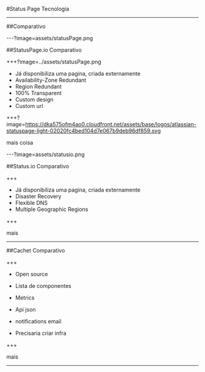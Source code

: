 #Status Page Tecnologia

---

##Comparativo

---?image=assets/statusPage.png

##StatusPage.io
Comparativo

+++?image=../assets/statusPage.png

* Já disponibiliza uma pagina, criada externamente
* Availability-Zone Redundant
* Region Redundant
* 100% Transparent
* Custom design
* Custom url

+++?image=https://dka575ofm4ao0.cloudfront.net/assets/base/logos/atlassian-statuspage-light-02020fc4bed104d7e067b9deb96df859.svg

mais coisa

---?image=assets/statusio.png

##Status.io
Comparativo

+++

* Já disponibiliza uma pagina, criada externamente
* Disaster Recovery
* Flexible DNS
* Multiple Geographic Regions

+++

mais

---

##Cachet
Comparativo

+++

* Open source
* Lista de componentes
* Metrics
* Api json
* notifications email


* Precisaria criar infra 

+++

mais

---